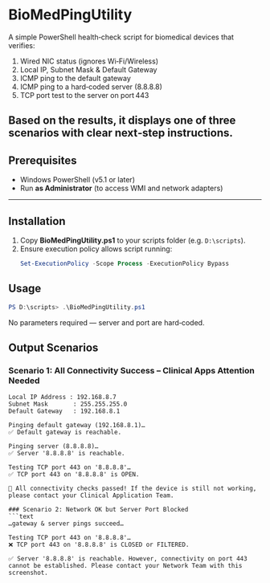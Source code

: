 # BioMedPingUtility

A simple PowerShell health‑check script for biomedical devices that verifies:

1. Wired NIC status (ignores Wi‑Fi/Wireless)  
2. Local IP, Subnet Mask & Default Gateway  
3. ICMP ping to the default gateway  
4. ICMP ping to a hard‑coded server (8.8.8.8)  
5. TCP port test to the server on port 443  

Based on the results, it displays one of three scenarios with clear next‑step instructions.
---

## Prerequisites

- Windows PowerShell (v5.1 or later)  
- Run **as Administrator** (to access WMI and network adapters)  

---

## Installation

1. Copy **BioMedPingUtility.ps1** to your scripts folder (e.g. `D:\scripts`).  
2. Ensure execution policy allows script running:
   ```powershell
   Set-ExecutionPolicy -Scope Process -ExecutionPolicy Bypass
   
## Usage
```powershell
PS D:\scripts> .\BioMedPingUtility.ps1
```
No parameters required — server and port are hard‑coded.

## Output Scenarios

### Scenario 1: All Connectivity Success – Clinical Apps Attention Needed
```text
Local IP Address : 192.168.8.7
Subnet Mask       : 255.255.255.0
Default Gateway   : 192.168.8.1

Pinging default gateway (192.168.8.1)…
✅ Default gateway is reachable.

Pinging server (8.8.8.8)…
✅ Server '8.8.8.8' is reachable.

Testing TCP port 443 on '8.8.8.8'…
✅ TCP port 443 on '8.8.8.8' is OPEN.

🎉 All connectivity checks passed! If the device is still not working, please contact your Clinical Application Team.

### Scenario 2: Network OK but Server Port Blocked
```text
…gateway & server pings succeed…

Testing TCP port 443 on '8.8.8.8'…
❌ TCP port 443 on '8.8.8.8' is CLOSED or FILTERED.

✅ Server '8.8.8.8' is reachable. However, connectivity on port 443 cannot be established. Please contact your Network Team with this screenshot.

